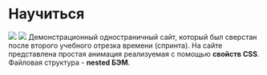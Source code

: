 # Научиться
![](https://shields.io/badge/-HTML-orange) ![](https://shields.io/badge/-CSS-blueviolet)
Демонстрационный одностраничный сайт, который был сверстан после второго учебного отрезка времени (спринта). На сайте представлена простая анимация реализуемая с помощью **свойств CSS**. Файловая структура - **nested БЭМ**.
